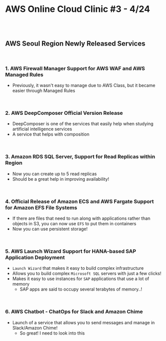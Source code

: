 # AWS Online Cloud Clinic #3 - 4/24

<br>

<br>

## AWS Seoul Region Newly Released Services

<br>

### 1. AWS Firewall Manager Support for AWS WAF and AWS Managed Rules

- Previously, it wasn't easy to manage due to AWS Class, but it became easier through Managed Rules

<br>

### 2. AWS DeepComposer Official Version Release

- DeepComposer is one of the services that easily help when studying artificial intelligence services
- A service that helps with composition

<br>

### 3. Amazon RDS SQL Server, Support for Read Replicas within Region

- Now you can create up to 5 read replicas
- Should be a great help in improving availability!

<br>

### 4. Official Release of Amazon ECS and AWS Fargate Support for Amazon EFS File Systems

- If there are files that need to run along with applications rather than objects in S3, you can now use `EFS` to put them in containers
- Now you can use persistent storage!

<br>

### 5. AWS Launch Wizard Support for HANA-based SAP Application Deployment

- `Launch Wizard` that makes it easy to build complex infrastructure
- Allows you to build complex `Microsoft SQL` servers with just a few clicks!
- Makes it easy to use instances for `SAP` applications that use a lot of memory
  - SAP apps are said to occupy several terabytes of memory..!

<br>

### 6. AWS Chatbot - ChatOps for Slack and Amazon Chime

- Launch of a service that allows you to send messages and manage in Slack/Amazon Chime!
  - So great! I need to look into this

<br>

<br> 
